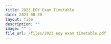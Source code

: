 ```yaml
---
title: 2023 EOY Exam Timetable
date: 2023-08-30
layout: file
description: ""
image: ""
file_url: /files/2023 eoy exam timetable.pdf
---
```

